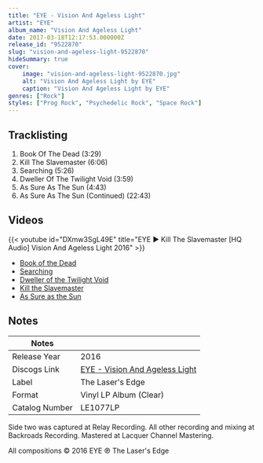 ```yaml
---
title: "EYE - Vision And Ageless Light"
artist: "EYE"
album_name: "Vision And Ageless Light"
date: 2017-03-18T12:17:53.000000Z
release_id: "9522870"
slug: "vision-and-ageless-light-9522870"
hideSummary: true
cover:
    image: "vision-and-ageless-light-9522870.jpg"
    alt: "Vision And Ageless Light by EYE"
    caption: "Vision And Ageless Light by EYE"
genres: ["Rock"]
styles: ["Prog Rock", "Psychedelic Rock", "Space Rock"]
---
```


## Tracklisting
1. Book Of The Dead (3:29)
2. Kill The Slavemaster (6:06)
3. Searching (5:26)
4. Dweller Of The Twilight Void (3:59)
5. As Sure As The Sun (4:43)
6. As Sure As The Sun (Continued) (22:43)




## Videos
{{< youtube id="DXmw3SgL49E" title="EYE ► Kill The Slavemaster [HQ Audio] Vision And Ageless Light 2016" >}}
- [Book of the Dead](https://www.youtube.com/watch?v=NrnLQ3Sz4d4)
- [Searching](https://www.youtube.com/watch?v=II5xpjQu7_g)
- [Dweller of the Twilight Void](https://www.youtube.com/watch?v=r3ddPlGmIsU)
- [Kill the Slavemaster](https://www.youtube.com/watch?v=s8BqdpTiOkI)
- [As Sure as the Sun](https://www.youtube.com/watch?v=PSMuvO9Pj-s)

## Notes
| Notes          |             |
| ---------------| ----------- |
| Release Year   | 2016 |
| Discogs Link   | [EYE - Vision And Ageless Light](https://www.discogs.com/release/9522870-EYE-Vision-And-Ageless-Light) |
| Label          | The Laser's Edge |
| Format         | Vinyl LP Album (Clear) |
| Catalog Number | LE1077LP |

Side two was captured at Relay Recording.
All other recording and mixing at Backroads Recording.
Mastered at Lacquer Channel Mastering.

All compositions
© 2016 EYE
℗ The Laser's Edge
